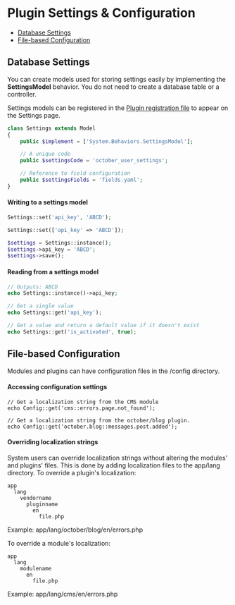# Plugin Settings & Configuration

- [Database Settings](#database-settings)
- [File-based Configuration](#file-configuration)



<a name="database-settings"></a>
## Database Settings

You can create models used for storing settings easily by implementing the **SettingsModel** behavior. You do not need to create a database table or a controller.

Settings models can be registered in the [Plugin registration file](http://octobercms.com/docs/plugin/registration#backend-settings) to appear on the Settings page.

```php
class Settings extends Model
{
    public $implement = ['System.Behaviors.SettingsModel'];

    // A unique code
    public $settingsCode = 'october_user_settings';

    // Reference to field configuration
    public $settingsFields = 'fields.yaml';
}
```

#### Writing to a settings model

```php
Settings::set('api_key', 'ABCD');

Settings::set(['api_key' => 'ABCD']);

$settings = Settings::instance();
$settings->api_key = 'ABCD';
$settings->save();
```

#### Reading from a settings model

```php
// Outputs: ABCD
echo Settings::instance()->api_key;

// Get a single value
echo Settings::get('api_key');

// Get a value and return a default value if it doesn't exist
echo Settings::get('is_activated', true);
```



<a name="file-configuration"></a>
## File-based Configuration

Modules and plugins can have configuration files in the /config directory.

#### Accessing configuration settings

```
// Get a localization string from the CMS module
echo Config::get('cms::errors.page.not_found');

// Get a localization string from the october/blog plugin.
echo Config::get('october.blog::messages.post.added');
```

#### Overriding localization strings

System users can override localization strings without altering the modules' and plugins' files. This is done by adding localization files to the app/lang directory. To override a plugin's localization:

```
app
  lang
    vendorname
      pluginname
        en
          file.php
```
Example: app/lang/october/blog/en/errors.php

To override a module's localization:

```
app
  lang
    modulename
      en
        file.php
```
Example: app/lang/cms/en/errors.php